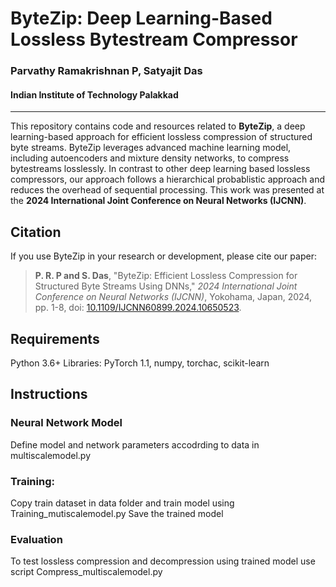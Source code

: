 # ByteZip: Deep Learning-Based Lossless Bytestream Compressor

### Parvathy Ramakrishnan P, Satyajit Das  
#### Indian Institute of Technology Palakkad

---

This repository contains code and resources related to **ByteZip**, a deep learning-based approach for efficient lossless compression of structured byte streams. ByteZip leverages advanced machine learning model, including autoencoders and mixture density networks, to compress bytestreams losslessly. In contrast to other deep learning based lossless compressors, our approach follows a hierarchical probablistic approach and reduces the overhead of sequential processing. This work was presented at the **2024 International Joint Conference on Neural Networks (IJCNN)**.

## Citation

If you use ByteZip in your research or development, please cite our paper:

> **P. R. P and S. Das**, "ByteZip: Efficient Lossless Compression for Structured Byte Streams Using DNNs," *2024 International Joint Conference on Neural Networks (IJCNN)*, Yokohama, Japan, 2024, pp. 1-8, doi: [10.1109/IJCNN60899.2024.10650523](https://doi.org/10.1109/IJCNN60899.2024.10650523).

## Requirements
Python 3.6+
Libraries: PyTorch 1.1, numpy, torchac, scikit-learn

## Instructions
### Neural Network Model
Define model and network parameters accodrding to data in multiscalemodel.py
### Training: 
Copy train dataset in data folder and train model using Training_mutiscalemodel.py
Save the trained model
### Evaluation
To test lossless compression and decompression using trained model use script Compress_multiscalemodel.py



